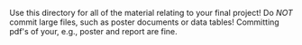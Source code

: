 Use this directory for all of the material relating to your final project! Do _NOT_ commit large files, such as poster documents or data tables! Committing pdf's of your, e.g., poster and report are fine. 

